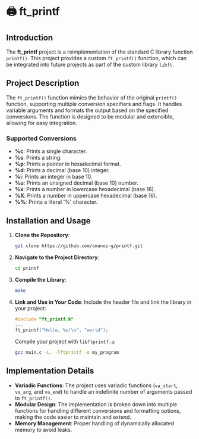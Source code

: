 # 🖨️ ft_printf

## Introduction
The **ft_printf** project is a reimplementation of the standard C library function `printf()`. This project provides a custom `ft_printf()` function, which can be integrated into future projects as part of the custom library `libft`.

## Project Description
The `ft_printf()` function mimics the behavior of the original `printf()` function, supporting multiple conversion specifiers and flags. It handles variable arguments and formats the output based on the specified conversions. The function is designed to be modular and extensible, allowing for easy integration.

### Supported Conversions
- **%c**: Prints a single character.
- **%s**: Prints a string.
- **%p**: Prints a pointer in hexadecimal format.
- **%d**: Prints a decimal (base 10) integer.
- **%i**: Prints an integer in base 10.
- **%u**: Prints an unsigned decimal (base 10) number.
- **%x**: Prints a number in lowercase hexadecimal (base 16).
- **%X**: Prints a number in uppercase hexadecimal (base 16).
- **%%**: Prints a literal '%' character.

## Installation and Usage
1. **Clone the Repository**:
    ```bash
    git clone https://github.com/cmunoz-g/printf.git
    ```
2. **Navigate to the Project Directory**:
    ```bash
    cd printf
    ```
3. **Compile the Library**:
    ```bash
    make
    ```
4. **Link and Use in Your Code**:
    Include the header file and link the library in your project:
    ```c
    #include "ft_printf.h"
    ...
    ft_printf("Hello, %s!\n", "world");
    ```
    Compile your project with `libftprintf.a`:
    ```bash
    gcc main.c -L. -lftprintf -o my_program
    ```

## Implementation Details
- **Variadic Functions**: The project uses variadic functions (`va_start`, `va_arg`, and `va_end`) to handle an indefinite number of arguments passed to `ft_printf()`.
- **Modular Design**: The implementation is broken down into multiple functions for handling different conversions and formatting options, making the code easier to maintain and extend.
- **Memory Management**: Proper handling of dynamically allocated memory to avoid leaks.
